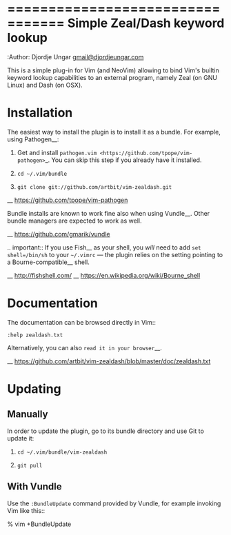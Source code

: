 =================================
 Simple Zeal/Dash keyword lookup
=================================
:Author: Djordje Ungar <gmail@djordjeungar.com>

This is a simple plug-in for Vim (and NeoVim) allowing to bind Vim's
builtin keyword lookup capabilities to an external program, namely Zeal
(on GNU Linux) and Dash (on OSX).


Installation
============

The easiest way to install the plugin is to install it as a bundle.
For example, using Pathogen__:

1. Get and install `pathogen.vim <https://github.com/tpope/vim-pathogen>`_. You can skip this step
   if you already have it installed.

2. ``cd ~/.vim/bundle``

3. ``git clone git://github.com/artbit/vim-zealdash.git``

__ https://github.com/tpope/vim-pathogen

Bundle installs are known to work fine also when using Vundle__. Other
bundle managers are expected to work as well.

__ https://github.com/gmarik/vundle


.. important:: If you use Fish__ as your shell, you *will* need to add
   ``set shell=/bin/sh`` to your ``~/.vimrc`` — the plugin relies on the
   setting pointing to a Bourne-compatible__ shell.

__ http://fishshell.com/
__ https://en.wikipedia.org/wiki/Bourne_shell


Documentation
=============

The documentation can be browsed directly in Vim::

    :help zealdash.txt

Alternatively, you can also `read it in your browser`__.

__ https://github.com/artbit/vim-zealdash/blob/master/doc/zealdash.txt


Updating
========

Manually
--------

In order to update the plugin, go to its bundle directory and use
Git to update it:

1. ``cd ~/.vim/bundle/vim-zealdash``

2. ``git pull``


With Vundle
-----------

Use the ``:BundleUpdate`` command provided by Vundle, for example invoking
Vim like this::

  % vim +BundleUpdate

